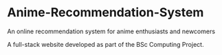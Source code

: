 # Anime-Recommendation-System
An online recommendation system for anime enthusiasts and newcomers

A full-stack website developed as part of the BSc Computing Project.
